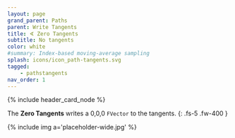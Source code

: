 ```yaml
---
layout: page
grand_parent: Paths
parent: Write Tangents
title: ∢ Zero Tangents
subtitle: No tangents
color: white
#summary: Index-based moving-average sampling
splash: icons/icon_path-tangents.svg
tagged: 
    - pathstangents
nav_order: 1
---
```


{% include header_card_node %}

The **Zero Tangents** writes a 0,0,0 `FVector` to the tangents.
{: .fs-5 .fw-400 } 

{% include img a='placeholder-wide.jpg' %}
